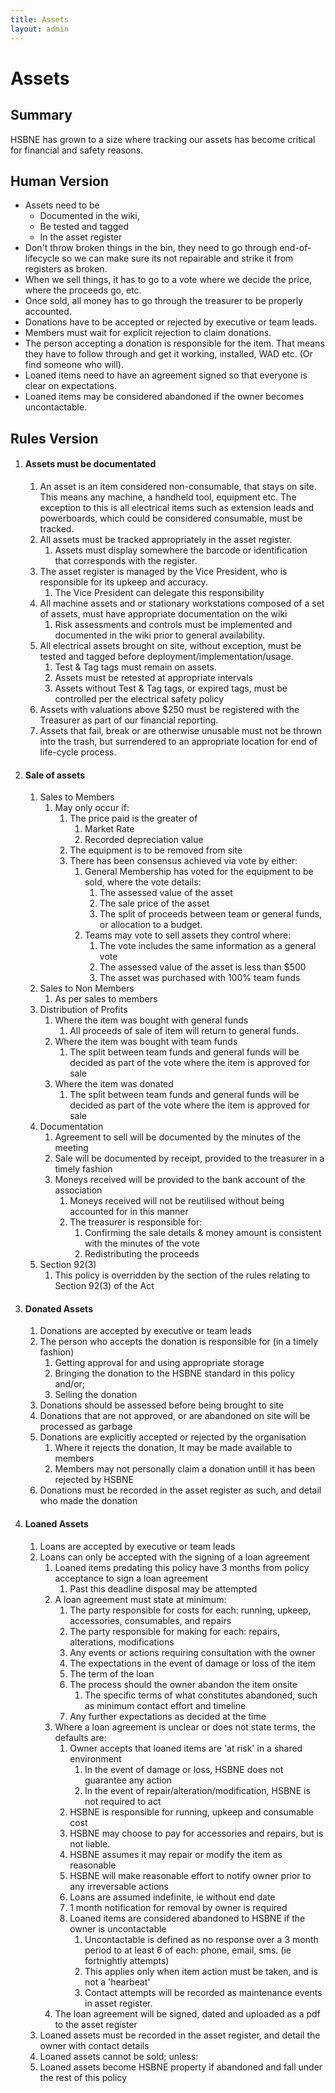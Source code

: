 ```yaml
---
title: Assets
layout: admin
---
```


# Assets

## Summary

HSBNE has grown to a size where tracking our assets has become critical for financial
and safety reasons.

## Human Version

* Assets need to be
  * Documented in the wiki,
  * Be tested and tagged
  * In the asset register
* Don't throw broken things in the bin, they need to go through end-of-lifecycle so we can
  make sure its not repairable and strike it from registers as broken.
* When we sell things, it has to go to a vote where we decide the price, where the proceeds
  go, etc.
* Once sold, all money has to go through the treasurer to be properly accounted.
* Donations have to be accepted or rejected by executive or team leads.
* Members must wait for explicit rejection to claim donations.
* The person accepting a donation is responsible for the item. That means they have to follow
  through and get it working, installed, WAD etc. (Or find someone who will).
* Loaned items need to have an agreement signed so that everyone is clear on expectations.
* Loaned items may be considered abandoned if the owner becomes uncontactable.

## Rules Version

1. #### Assets must be documentated

    1. An asset is an item considered non-consumable, that stays on site. This means any
        machine, a handheld tool, equipment etc. The exception to this is all electrical items
        such as extension leads and powerboards, which could be considered consumable, must
        be tracked.
    2. All assets must be tracked appropriately in the asset register.
        1. Assets must display somewhere the barcode or identification that corresponds with
          the register.
    3. The asset register is managed by the Vice President, who is responsible for its upkeep
        and accuracy.
        1. The Vice President can delegate this responsibility
    4. All machine assets and or stationary workstations composed of a set of assets, must
        have appropriate documentation on the wiki
        1. Risk assessments and controls must be implemented and documented in the wiki prior
            to general availability.
    5. All electrical assets brought on site, without exception, must be tested and tagged
        before deployment/implementation/usage.
        1. Test & Tag tags must remain on assets.
        2. Assets must be retested at appropriate intervals
        3. Assets without Test & Tag tags, or expired tags, must be controlled per the
            electrical safety policy
    6. Assets with valuations above $250 must be registered with the Treasurer as part of
        our financial reporting.
    7. Assets that fail, break or are otherwise unusable must not be thrown into the trash,
        but surrendered to an appropriate location for end of life-cycle process.

2. #### Sale of assets

    1. Sales to Members
        1. May only occur if:
            1. The price paid is the greater of
                1. Market Rate
                2. Recorded depreciation value
            2. The equipment is to be removed from site
            3. There has been consensus achieved via vote by either:
                1. General Membership has voted for the equipment to be sold, where the vote details:
                    1. The assessed value of the asset
                    2. The sale price of the asset
                    3. The split of proceeds between team or general funds, or allocation to a budget.
                1. Teams may vote to sell assets they control where:
                    1. The vote includes the same information as a general vote
                    2. The assessed value of the asset is less than $500
                    3. The asset was purchased with 100% team funds
    2. Sales to Non Members
        1. As per sales to members
    3. Distribution of Profits
        1. Where the item was bought with general funds
            1. All proceeds of sale of item will return to general funds.
        2. Where the item was bought with team funds
            1. The split between team funds and general funds will be decided as part of the vote
                where the item is approved for sale
        3. Where the item was donated
            1. The split between team funds and general funds will be decided as part of the vote
                where the item is approved for sale
    4. Documentation
        1. Agreement to sell will be documented by the minutes of the meeting
        2. Sale will be documented by receipt, provided to the treasurer in a timely fashion
        3. Moneys received will be provided to the bank account of the association
            1. Moneys received will not be reutilised without being accounted for in this manner
            2. The treasurer is responsible for:
                1. Confirming the sale details & money amount is consistent with the minutes of the vote
                2. Redistributing the proceeds
    5. Section 92(3)
        1. This policy is overridden by the section of the rules relating to Section 92(3) of the Act

3. #### Donated Assets

    1. Donations are accepted by executive or team leads
    2. The person who accepts the donation is responsible for (in a timely fashion)
        1. Getting approval for and using appropriate storage
        2. Bringing the donation to the HSBNE standard in this policy and/or;
        3. Selling the donation
    3. Donations should be assessed before being brought to site
    4. Donations that are not approved, or are abandoned on site will be processed as garbage
    5. Donations are explicitly accepted or rejected by the organisation
        1. Where it rejects the donation, It may be made available to members
        2. Members may not personally claim a donation untill it has been rejected by HSBNE
    6. Donations must be recorded in the asset register as such, and detail who made the donation

4. #### Loaned Assets

    1. Loans are accepted by executive or team leads
    2. Loans can only be accepted with the signing of a loan agreement
        1. Loaned items predating this policy have 3 months from policy acceptance to sign a loan agreement
            1. Past this deadline disposal may be attempted
        2. A loan agreement must state at minimum:
            1. The party responsible for costs for each: running, upkeep, accessories, consumables, and repairs
            2. The party responsible for making for each: repairs, alterations, modifications
            3. Any events or actions requiring consultation with the owner
            4. The expectations in the event of damage or loss of the item
            5. The term of the loan
            6. The process should the owner abandon the item onsite
                1. The specific terms of what constitutes abandoned, such as minimum contact effort and
                   timeline
            6. Any further expectations as decided at the time
        3. Where a loan agreement is unclear or does not state terms, the defaults are:
            1. Owner accepts that loaned items are 'at risk' in a shared environment
                1. In the event of damage or loss, HSBNE does not guarantee any action
                2. In the event of repair/alteration/modification, HSBNE is not required to act
            2. HSBNE is responsible for running, upkeep and consumable cost
            3. HSBNE may choose to pay for accessories and repairs, but is not liable.
            4. HSBNE assumes it may repair or modify the item as reasonable
            5. HSBNE will make reasonable effort to notify owner prior to any irreversable actions
            6. Loans are assumed indefinite, ie without end date
            7. 1 month notification for removal by owner is required
            8. Loaned items are considered abandoned to HSBNE if the owner is uncontactable
                1. Uncontactable is defined as no response over a 3 month period
                    to at least 6 of each: phone, email, sms. (ie fortnightly attempts)
                2. This applies only when item action must be taken, and is not a 'hearbeat'
                3. Contact attempts will be recorded as maintenance events in asset register.
        4. The loan agreement will be signed, dated and uploaded as a pdf to the asset register
    3. Loaned assets must be recorded in the asset register, and detail the owner with contact details
    4. Loaned assets cannot be sold; unless:
    5. Loaned assets become HSBNE property if abandoned and fall under the rest of this policy
